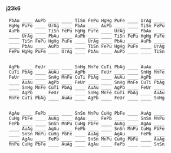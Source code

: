 #### j23k6

     PbAu ____ AuPb ____ ____ TiSn FePu HgHg PuFe ____ UrAg ____
     HgHg PuFe ____ UrAg ____ PbAu ____ AuPb ____ ____ TiSn FePu
     AuPb ____ ____ TiSn FePu HgHg PuFe ____ UrAg ____ PbAu ____
     ____ UrAg ____ PbAu ____ AuPb ____ ____ TiSn FePu HgHg PuFe
     ____ TiSn FePu HgHg PuFe ____ UrAg ____ PbAu ____ AuPb ____
     ____ PbAu ____ AuPb ____ ____ TiSn FePu HgHg PuFe ____ UrAg
     FePu HgHg PuFe ____ UrAg ____ PbAu ____ AuPb ____ ____ TiSn


     AgPb ____ FeUr ____ ____ SnHg MnFe CuTi PbAg ____ AuAu ____
     CuTi PbAg ____ AuAu ____ AgPb ____ FeUr ____ ____ SnHg MnFe
     FeUr ____ ____ SnHg MnFe CuTi PbAg ____ AuAu ____ AgPb ____
     ____ AuAu ____ AgPb ____ FeUr ____ ____ SnHg MnFe CuTi PbAg
     ____ SnHg MnFe CuTi PbAg ____ AuAu ____ AgPb ____ FeUr ____
     ____ AgPb ____ FeUr ____ ____ SnHg MnFe CuTi PbAg ____ AuAu
     MnFe CuTi PbAg ____ AuAu ____ AgPb ____ FeUr ____ ____ SnHg


     AgAu ____ FePb ____ ____ SnSn MnPu CuHg PbFe ____ AuAg ____
     CuHg PbFe ____ AuAg ____ AgAu ____ FePb ____ ____ SnSn MnPu
     FePb ____ ____ SnSn MnPu CuHg PbFe ____ AuAg ____ AgAu ____
     ____ AuAg ____ AgAu ____ FePb ____ ____ SnSn MnPu CuHg PbFe
     ____ SnSn MnPu CuHg PbFe ____ AuAg ____ AgAu ____ FePb ____
     ____ AgAu ____ FePb ____ ____ SnSn MnPu CuHg PbFe ____ AuAg
     MnPu CuHg PbFe ____ AuAg ____ AgAu ____ FePb ____ ____ SnSn

